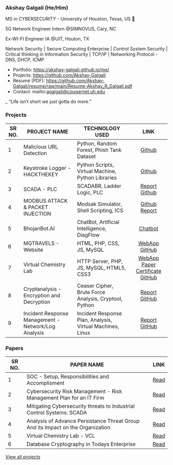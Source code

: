 ### Akshay Galgali (He/Him)

MS in CYBERSECURITY - University of Houston, Texas, US 🌱

5G Network Engineer Intern @SIMNOVUS, Cary, NC

Ex-WI-FI Engineer IA @UIT, Houton, TX

Network Security | Secure Computing Enterprise | Control System Security | Critical thinking in Information Security | TCP/IP | Networking Protocol - DNS, DHCP, ICMP

- Portfolio: https://akshay-galgali.github.io/me/
- Projects: https://github.com/Akshay-Galgali
- Résumé (PDF): https://github.com/Akshay-Galgali/resume/raw/main/Resume-Akshay_R_Galgali.pdf
- Contact: mailto:agalgali@cougarnet.uh.edu

_ “Life isn’t short we just gotta do more.”


### Projects

SR NO. | PROJECT NAME | TECHNOLOGY USED | LINK | 
--- | --------- | -------- | :-------: | 
1 | Malicious URL Detection | Python, Random Forest, Phish Tank Dataset| [Github](https://github.com/Akshay-Galgali/MaliciousURLdetection)
2 |Keystroke Logger - HACKTHEKEY | Python Scripts, Virtual Machine, Python Libraries | [Github](https://github.com/Akshay-Galgali/Keystrokelogger)
3 | SCADA - PLC | SCADABR, Ladder Logic, PLC | [Report](https://github.com/Akshay-Galgali/MODBUSATTACK/blob/main/Modbus%20Attack%20%26%20Packet%20Injection%20Lab%20Report.pdf) [Github](https://github.com/Akshay-Galgali/SCADA-PLC/blob/main/PLCPROJECTREPORT.pdf)
4 | MODBUS ATTACK & PACKET INJECTION | Modsak Simulator,  Shell Scripting, ICS| [Github](https://github.com/Akshay-Galgali/MODBUSATTACK)  [Report](https://github.com/Akshay-Galgali/MODBUSATTACK/blob/main/Modbus%20Attack%20%26%20Packet%20Injection%20Lab%20Report.pdf)
5 | BhojanBot.AI | ChatBot, Artificial Intelligence, DiagFlow | [Chatbot](https://t.me/Bhojan_Bot) | [YouTube](https://www.youtube.com/watch?v=NHbltKTJ5a4&ab_channel=MG)
6 | MGTRAVELS - Website | HTML, PHP, CSS, JS, MySQL | [WebApp](https://akshay-galgali.github.io/mgtravels.github.io/) [GitHub](https://github.com/Akshay-Galgali/mgtravels.github.io)
7 | Virtual Chemistry Lab | HTTP Server, PHP, JS, MySQL, HTML5, CSS3 | [WebApp](https://akshay-galgali.github.io/virtualchemistrylab.github.io/)  [Paper](https://www.irjet.net/archives/V7/i12/IRJET-V7I1284.pdf)  [Certificate](https://drive.google.com/file/d/1_In-PfZzuK5L5oqQFwmBDZ9McY1m27KX/view) [GitHub](https://github.com/Akshay-Galgali/virtualchemistrylab.github.io)
8 | Cryptanalysis - Encryption and Decryption | Ceaser Cipher, Brute Force Analysis, Cryptool, Python | [Report](https://github.com/Akshay-Galgali/cryptanalysis/blob/main/CRYPTANALYSIS-2060882.pdf)  [GitHub](https://github.com/Akshay-Galgali/cryptanalysis)
9 | Incident Response Management - Network/Log Analysis | Incident Response Plan, Analysis, Virtual Machines, Linux | [Report](https://github.com/Akshay-Galgali/Incidentresponsemanagement/blob/main/Lab4-2060882.pdf)  [GitHub](https://github.com/Akshay-Galgali/Incidentresponsemanagement)


### Papers

SR NO. | PAPER NAME | LINK | 
--- | --------- | -------- | 
1 | SOC - Setup, Responsibilities and Accomplisment | [Read](https://drive.google.com/file/d/165E3OJRN39Um5o75m1AQPuW-axcttXNS/view?usp=share_link)
2 | Cybersecurity Risk Management - Risk Management Plan for an IT Firm | [Read](https://drive.google.com/file/d/117ONG0mWHal1HNM236qlOfcTth-lwGXk/view)
3 | Mitigating Cybersecurity threats to Industrial Control Systems: SCADA | [Read](https://drive.google.com/file/d/1c04I1vZRY9XNuxy3S4m64wiIFL1Fof0_/view) 
4 | Analysis of Advance Persistance Threat Group And its Impact on the Organization | [Read](https://drive.google.com/file/d/1qPy8WbG6zAim898ocCiYd1C_fdGhxwtQ/view)
5 | Virtual Chemistry Lab - VCL | [Read](https://drive.google.com/file/d/1tz6jESdYyxLxefy4FgqtXo-aeacsBJXC/view)
6 | Database Cryptography in Todays Enterprise | [Read](https://drive.google.com/file/d/1aWU0Gi1Fa_ecrRhLvn7O3Li3xt4lbHvu/view)

[View all projects](https://github.com/Akshay-Galgali?tab=repositories)
